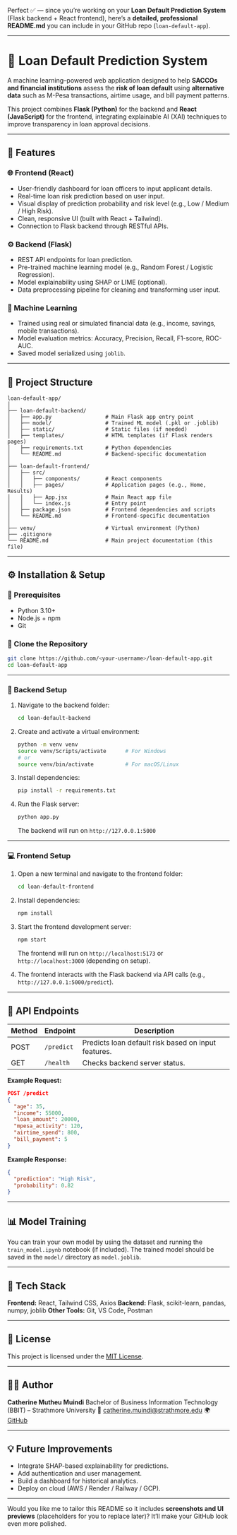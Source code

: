 Perfect ✅ — since you’re working on your **Loan Default Prediction System** (Flask backend + React frontend), here’s a **detailed, professional README.md** you can include in your GitHub repo (`loan-default-app`).

---

# 🏦 Loan Default Prediction System

A machine learning–powered web application designed to help **SACCOs and financial institutions** assess the **risk of loan default** using **alternative data** such as M-Pesa transactions, airtime usage, and bill payment patterns.

This project combines **Flask (Python)** for the backend and **React (JavaScript)** for the frontend, integrating explainable AI (XAI) techniques to improve transparency in loan approval decisions.

---

## 🚀 Features

### 🌐 Frontend (React)

* User-friendly dashboard for loan officers to input applicant details.
* Real-time loan risk prediction based on user input.
* Visual display of prediction probability and risk level (e.g., Low / Medium / High Risk).
* Clean, responsive UI (built with React + Tailwind).
* Connection to Flask backend through RESTful APIs.

### ⚙️ Backend (Flask)

* REST API endpoints for loan prediction.
* Pre-trained machine learning model (e.g., Random Forest / Logistic Regression).
* Model explainability using SHAP or LIME (optional).
* Data preprocessing pipeline for cleaning and transforming user input.

### 🧠 Machine Learning

* Trained using real or simulated financial data (e.g., income, savings, mobile transactions).
* Model evaluation metrics: Accuracy, Precision, Recall, F1-score, ROC-AUC.
* Saved model serialized using `joblib`.

---

## 🧩 Project Structure

```
loan-default-app/
│
├── loan-default-backend/
│   ├── app.py                 # Main Flask app entry point
│   ├── model/                 # Trained ML model (.pkl or .joblib)
│   ├── static/                # Static files (if needed)
│   ├── templates/             # HTML templates (if Flask renders pages)
│   ├── requirements.txt       # Python dependencies
│   └── README.md              # Backend-specific documentation
│
├── loan-default-frontend/
│   ├── src/
│   │   ├── components/        # React components
│   │   ├── pages/             # Application pages (e.g., Home, Results)
│   │   ├── App.jsx            # Main React app file
│   │   └── index.js           # Entry point
│   ├── package.json           # Frontend dependencies and scripts
│   └── README.md              # Frontend-specific documentation
│
├── venv/                      # Virtual environment (Python)
├── .gitignore
└── README.md                  # Main project documentation (this file)
```

---

## ⚙️ Installation & Setup

### 🔹 Prerequisites

* Python 3.10+
* Node.js + npm
* Git

### 🔹 Clone the Repository

```bash
git clone https://github.com/<your-username>/loan-default-app.git
cd loan-default-app
```

---

### 🧠 Backend Setup

1. Navigate to the backend folder:

   ```bash
   cd loan-default-backend
   ```

2. Create and activate a virtual environment:

   ```bash
   python -m venv venv
   source venv/Scripts/activate      # For Windows
   # or
   source venv/bin/activate          # For macOS/Linux
   ```

3. Install dependencies:

   ```bash
   pip install -r requirements.txt
   ```

4. Run the Flask server:

   ```bash
   python app.py
   ```

   The backend will run on `http://127.0.0.1:5000`

---

### 💻 Frontend Setup

1. Open a new terminal and navigate to the frontend folder:

   ```bash
   cd loan-default-frontend
   ```

2. Install dependencies:

   ```bash
   npm install
   ```

3. Start the frontend development server:

   ```bash
   npm start
   ```

   The frontend will run on `http://localhost:5173` or `http://localhost:3000` (depending on setup).

4. The frontend interacts with the Flask backend via API calls (e.g., `http://127.0.0.1:5000/predict`).

---

## 🧪 API Endpoints

| Method | Endpoint   | Description                                         |
| ------ | ---------- | --------------------------------------------------- |
| POST   | `/predict` | Predicts loan default risk based on input features. |
| GET    | `/health`  | Checks backend server status.                       |

**Example Request:**

```json
POST /predict
{
  "age": 35,
  "income": 55000,
  "loan_amount": 20000,
  "mpesa_activity": 120,
  "airtime_spend": 800,
  "bill_payment": 5
}
```

**Example Response:**

```json
{
  "prediction": "High Risk",
  "probability": 0.82
}
```

---

## 📊 Model Training

You can train your own model by using the dataset and running the `train_model.ipynb` notebook (if included).
The trained model should be saved in the `model/` directory as `model.joblib`.

---

## 🧰 Tech Stack

**Frontend:** React, Tailwind CSS, Axios
**Backend:** Flask, scikit-learn, pandas, numpy, joblib
**Other Tools:** Git, VS Code, Postman

---

## 🧾 License

This project is licensed under the [MIT License](LICENSE).

---

## 👩‍💻 Author

**Catherine Mutheu Muindi**
Bachelor of Business Information Technology (BBIT) – Strathmore University
📧 [catherine.muindi@strathmore.edu](mailto:catherine.muindi@strathmore.edu)
🌍 [GitHub](https://github.com/<your-username>)

---

## 💡 Future Improvements

* Integrate SHAP-based explainability for predictions.
* Add authentication and user management.
* Build a dashboard for historical analytics.
* Deploy on cloud (AWS / Render / Railway / GCP).

---

Would you like me to tailor this README so it includes **screenshots and UI previews** (placeholders for you to replace later)? It’ll make your GitHub look even more polished.
